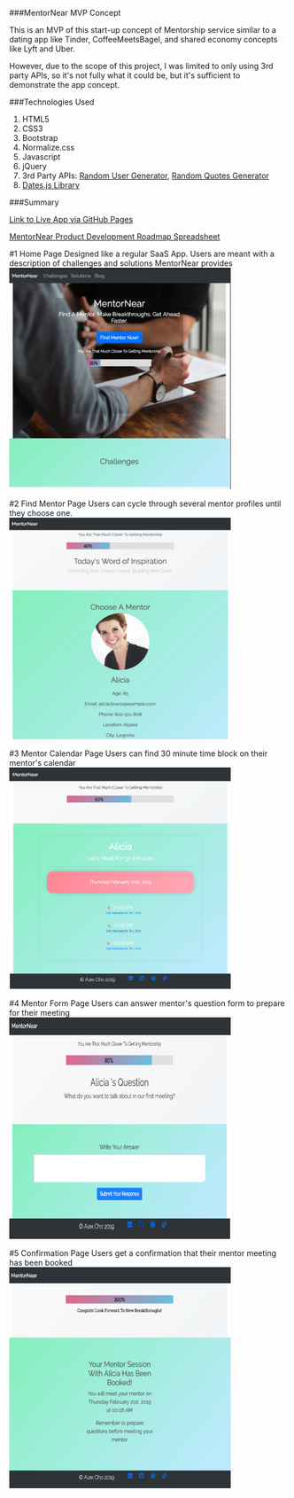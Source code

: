 ###MentorNear MVP Concept

This is an MVP of this start-up concept of Mentorship service similar to a dating app like Tinder, CoffeeMeetsBagel, and shared economy concepts like Lyft and Uber.

However, due to the scope of this project, I was limited to only using 3rd party APIs, so it's not fully what it could be, but it's sufficient to demonstrate the app concept.

###Technologies Used

1. HTML5
2. CSS3
3. Bootstrap
4. Normalize.css
5. Javascript
6. jQuery
7. 3rd Party APIs: [Random User Generator](https://randomuser.me/), [Random Quotes Generator](https://theysaidso.com/api/#random)
8. [Dates.js Library](https://github.com/datejs/Datejs)

###Summary

[Link to Live App via GitHub Pages](https://alexsjcho.github.io/mentor-near-api-capstone/)

[MentorNear Product Development Roadmap Spreadsheet ](https://docs.google.com/spreadsheets/d/1o8NDImBFhAAJPpzmy9itxwtU-3iuLET9MkZF2SLoVpA/edit?usp=sharing)

#1 Home Page
Designed like a regular SaaS App. Users are meant with a description of challenges and solutions MentorNear provides
<img src= "images/homepage.png" width ="400" height="400">

#2 Find Mentor Page
Users can cycle through several mentor profiles until they choose one.
<img src= "images/findmentorpage.png" width ="400" height="400">

#3 Mentor Calendar Page
Users can find 30 minute time block on their mentor's calendar
<img src= "images/mentorcalendarpage.png" width ="400" height="400">

#4 Mentor Form Page
Users can answer mentor's question form to prepare for their meeting
<img src= "images/mentorformpage.png" width ="400" height="400">

#5 Confirmation Page
Users get a confirmation that their mentor meeting has been booked
<img src= "images/confirmationpage.png" width ="400" height="400">

